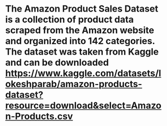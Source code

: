 # The Amazon Product Sales Dataset is a collection of product data scraped from the Amazon website and organized into 142 categories. The dataset was taken from Kaggle and can be downloaded https://www.kaggle.com/datasets/lokeshparab/amazon-products-dataset?resource=download&select=Amazon-Products.csv

